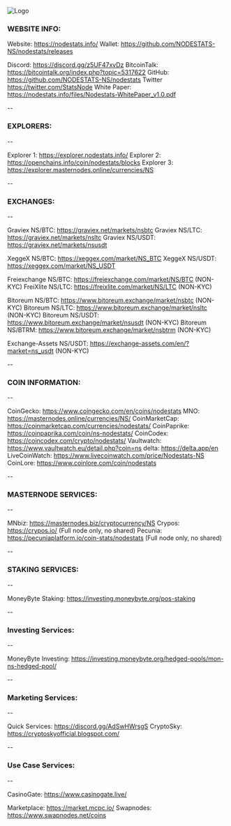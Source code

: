 ![Logo](https://nodestats.info/pics/logos/Rect-Black.png)

### WEBSITE INFO:

Website: https://nodestats.info/
Wallet: https://github.com/NODESTATS-NS/nodestats/releases

Discord: https://discord.gg/z5UF47xvDz
BitcoinTalk: https://bitcointalk.org/index.php?topic=5317622
GitHub: https://github.com/NODESTATS-NS/nodestats
Twitter https://twitter.com/StatsNode
White Paper: https://nodestats.info/files/Nodestats-WhitePaper_v1.0.pdf 

--
### EXPLORERS:
--

Explorer 1: https://explorer.nodestats.info/
Explorer 2: https://openchains.info/coin/nodestats/blocks
Explorer 3: https://explorer.masternodes.online/currencies/NS 

--
### EXCHANGES:
--

Graviex NS/BTC:  https://graviex.net/markets/nsbtc
Graviex NS/LTC:  https://graviex.net/markets/nsltc
Graviex NS/USDT:  https://graviex.net/markets/nsusdt

XeggeX NS/BTC: https://xeggex.com/market/NS_BTC
XeggeX NS/USDT: https://xeggex.com/market/NS_USDT

Freiexchange NS/BTC: https://freiexchange.com/market/NS/BTC (NON-KYC)
FreiXlite NS/LTC: https://freixlite.com/market/NS/LTC (NON-KYC)

Bitoreum NS/BTC: https://www.bitoreum.exchange/market/nsbtc (NON-KYC)
Bitoreum NS/LTC: https://www.bitoreum.exchange/market/nsltc (NON-KYC)
Bitoreum NS/USDT: https://www.bitoreum.exchange/market/nsusdt (NON-KYC)
Bitoreum NS/BTRM: https://www.bitoreum.exchange/market/nsbtrm (NON-KYC)

Exchange-Assets NS/USDT: https://exchange-assets.com/en/?market=ns_usdt (NON-KYC) 

--
### COIN INFORMATION:
--

CoinGecko: https://www.coingecko.com/en/coins/nodestats
MNO: https://masternodes.online/currencies/NS/
CoinMarketCap: https://coinmarketcap.com/currencies/nodestats/
CoinPaprike: https://coinpaprika.com/coin/ns-nodestats/
CoinCodex: https://coincodex.com/crypto/nodestats/
Vaultwatch: https://www.vaultwatch.eu/detail.php?coin=ns
delta: https://delta.app/en
LiveCoinWatch: https://www.livecoinwatch.com/price/Nodestats-NS
CoinLore: https://www.coinlore.com/coin/nodestats

--
### MASTERNODE SERVICES:
--

MNbiz: https://masternodes.biz/cryptocurrency/NS
Crypos: https://crypos.io/ (Full node only, no shared)
Pecunia: https://pecuniaplatform.io/coin-stats/nodestats (Full node only, no shared)

--
### STAKING SERVICES:
--

MoneyByte Staking: https://investing.moneybyte.org/pos-staking 

--
### Investing Services:
--

MoneyByte Investing: https://investing.moneybyte.org/hedged-pools/mon-ns-hedged-pool/

--
### Marketing Services:
--

Quick Services: https://discord.gg/AdSwHWrsgS
CryptoSky: https://cryptoskyofficial.blogspot.com/

--
### Use Case Services:
--

CasinoGate: https://www.casinogate.live/

Marketplace: https://market.mcpc.io/
Swapnodes: https://www.swapnodes.net/coins